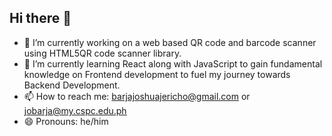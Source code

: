 ## Hi there 👋

- 🔭 I’m currently working on a web based QR code and barcode scanner using HTML5QR code scanner library.
- 🌱 I’m currently learning React along with JavaScript to gain fundamental knowledge on Frontend development to fuel my journey towards Backend Development.
- 📫 How to reach me: barjajoshuajericho@gmail.com or jobarja@my.cspc.edu.ph 
- 😄 Pronouns: he/him

